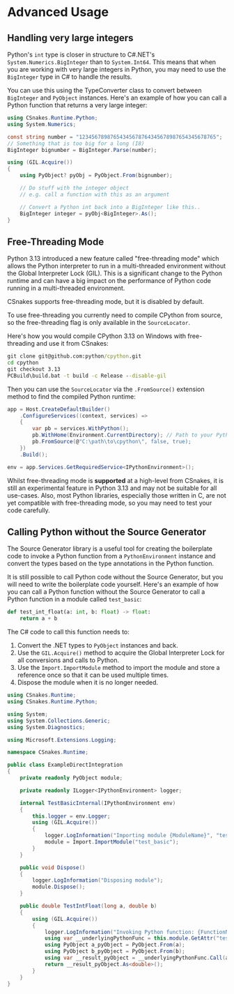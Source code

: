 # Advanced Usage

## Handling very large integers

Python's `int` type is closer in structure to C#.NET's `System.Numerics.BigInteger` than to `System.Int64`. This means that when you are working with very large integers in Python, you may need to use the `BigInteger` type in C# to handle the results.

You can use this using the TypeConverter class to convert between `BigInteger` and `PyObject` instances. Here's an example of how you can call a Python function that returns a very large integer:

```csharp
using CSnakes.Runtime.Python;
using System.Numerics;

const string number = "12345678987654345678764345678987654345678765";
// Something that is too big for a long (I8)
BigInteger bignumber = BigInteger.Parse(number);

using (GIL.Acquire())
{
    using PyObject? pyObj = PyObject.From(bignumber);

    // Do stuff with the integer object
    // e.g. call a function with this as an argument

    // Convert a Python int back into a BigInteger like this..
    BigInteger integer = pyObj<BigInteger>.As();
}
```

## Free-Threading Mode

Python 3.13 introduced a new feature called "free-threading mode" which allows the Python interpreter to run in a multi-threaded environment without the Global Interpreter Lock (GIL). This is a significant change to the Python runtime and can have a big impact on the performance of Python code running in a multi-threaded environment.

CSnakes supports free-threading mode, but it is disabled by default. 

To use free-threading you currently need to compile CPython from source, so the free-threading flag is only available in the `SourceLocator`.

Here's how you would compile CPython 3.13 on Windows with free-threading and use it from CSnakes:

```cmd
git clone git@github.com:python/cpython.git
cd cpython
git checkout 3.13
PCBuild\build.bat -t build -c Release --disable-gil
```

Then you can use the `SourceLocator` via the `.FromSource()` extension method to find the compiled Python runtime:

```csharp
app = Host.CreateDefaultBuilder()
    .ConfigureServices((context, services) =>
    {
        var pb = services.WithPython();
        pb.WithHome(Environment.CurrentDirectory); // Path to your Python modules. 
        pb.FromSource(@"C:\path\to\cpython\", false, true);
    })
    .Build();

env = app.Services.GetRequiredService<IPythonEnvironment>();
```

Whilst free-threading mode is **supported** at a high-level from CSnakes, it is still an experimental feature in Python 3.13 and may not be suitable for all use-cases. Also, most Python libraries, especially those written in C, are not yet compatible with free-threading mode, so you may need to test your code carefully.

## Calling Python without the Source Generator

The Source Generator library is a useful tool for creating the boilerplate code to invoke a Python function from a `PythonEnvironment` instance and convert the types based on the type annotations in the Python function. 

It is still possible to call Python code without the Source Generator, but you will need to write the boilerplate code yourself. Here's an example of how you can call a Python function without the Source Generator to call a Python function in a module called `test_basic`:

```python
def test_int_float(a: int, b: float) -> float:
    return a + b
```

The C# code to call this function needs to:

1. Convert the .NET types to `PyObject` instances and back.
1. Use the `GIL.Acquire()` method to acquire the Global Interpreter Lock for all conversions and calls to Python.
1. Use the `Import.ImportModule` method to import the module and store a reference once so that it can be used multiple times.
1. Dispose the module when it is no longer needed.

```csharp
using CSnakes.Runtime;
using CSnakes.Runtime.Python;

using System;
using System.Collections.Generic;
using System.Diagnostics;

using Microsoft.Extensions.Logging;

namespace CSnakes.Runtime;

public class ExampleDirectIntegration
{
    private readonly PyObject module;

    private readonly ILogger<IPythonEnvironment> logger;

    internal TestBasicInternal(IPythonEnvironment env)
    {
        this.logger = env.Logger;
        using (GIL.Acquire())
        {
            logger.LogInformation("Importing module {ModuleName}", "test_basic");
            module = Import.ImportModule("test_basic");
        }
    }

    public void Dispose()
    {
        logger.LogInformation("Disposing module");
        module.Dispose();
    }

    public double TestIntFloat(long a, double b)
    {
        using (GIL.Acquire())
        {
            logger.LogInformation("Invoking Python function: {FunctionName}", "test_int_float");
            using var __underlyingPythonFunc = this.module.GetAttr("test_int_float");
            using PyObject a_pyObject = PyObject.From(a);
            using PyObject b_pyObject = PyObject.From(b);
            using var __result_pyObject = __underlyingPythonFunc.Call(a_pyObject, b_pyObject);
            return __result_pyObject.As<double>();
        }
    }
}
```
